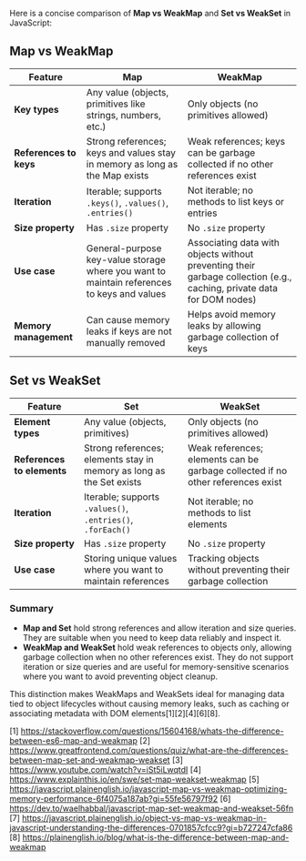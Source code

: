 Here is a concise comparison of **Map vs WeakMap** and **Set vs WeakSet** in JavaScript:

## Map vs WeakMap

| Feature                | Map                                                                                        | WeakMap                                                                                                               |
| ---------------------- | ------------------------------------------------------------------------------------------ | --------------------------------------------------------------------------------------------------------------------- |
| **Key types**          | Any value (objects, primitives like strings, numbers, etc.)                                | Only objects (no primitives allowed)                                                                                  |
| **References to keys** | Strong references; keys and values stay in memory as long as the Map exists                | Weak references; keys can be garbage collected if no other references exist                                           |
| **Iteration**          | Iterable; supports `.keys()`, `.values()`, `.entries()`                                    | Not iterable; no methods to list keys or entries                                                                      |
| **Size property**      | Has `.size` property                                                                       | No `.size` property                                                                                                   |
| **Use case**           | General-purpose key-value storage where you want to maintain references to keys and values | Associating data with objects without preventing their garbage collection (e.g., caching, private data for DOM nodes) |
| **Memory management**  | Can cause memory leaks if keys are not manually removed                                    | Helps avoid memory leaks by allowing garbage collection of keys                                                       |

## Set vs WeakSet

| Feature                    | Set                                                                  | WeakSet                                                                         |
| -------------------------- | -------------------------------------------------------------------- | ------------------------------------------------------------------------------- |
| **Element types**          | Any value (objects, primitives)                                      | Only objects (no primitives allowed)                                            |
| **References to elements** | Strong references; elements stay in memory as long as the Set exists | Weak references; elements can be garbage collected if no other references exist |
| **Iteration**              | Iterable; supports `.values()`, `.entries()`, `.forEach()`           | Not iterable; no methods to list elements                                       |
| **Size property**          | Has `.size` property                                                 | No `.size` property                                                             |
| **Use case**               | Storing unique values where you want to maintain references          | Tracking objects without preventing their garbage collection                    |

### Summary

- **Map and Set** hold strong references and allow iteration and size queries. They are suitable when you need to keep data
  reliably and inspect it.
- **WeakMap and WeakSet** hold weak references to objects only, allowing garbage collection when no other references exist.
  They do not support iteration or size queries and are useful for memory-sensitive scenarios where you want to avoid
  preventing object cleanup.

This distinction makes WeakMaps and WeakSets ideal for managing data tied to object lifecycles without causing memory leaks,
such as caching or associating metadata with DOM elements[1][2][4][6][8].

[1] https://stackoverflow.com/questions/15604168/whats-the-difference-between-es6-map-and-weakmap [2]
https://www.greatfrontend.com/questions/quiz/what-are-the-differences-between-map-set-and-weakmap-weakset [3]
https://www.youtube.com/watch?v=iSt5iLwqtdI [4] https://www.explainthis.io/en/swe/set-map-weakset-weakmap [5]
https://javascript.plainenglish.io/javascript-map-vs-weakmap-optimizing-memory-performance-6f4075a187ab?gi=55fe56797f92 [6]
https://dev.to/waelhabbal/javascript-map-set-weakmap-and-weakset-56fn [7]
https://javascript.plainenglish.io/object-vs-map-vs-weakmap-in-javascript-understanding-the-differences-0701857cfcc9?gi=b727247cfa86
[8] https://plainenglish.io/blog/what-is-the-difference-between-map-and-weakmap
